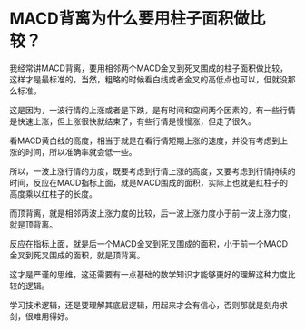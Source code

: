 # MACD背离为什么要用柱子面积做比较？
[url]: (https://t.zsxq.com/UNFybyv)

我经常讲MACD背离，要用相邻两个MACD金叉到死叉围成的柱子面积做比较，这样才是最标准的，当然，粗略的时候看白线或者金叉的高低点也可以，但就没那么标准。

这是因为，一波行情的上涨或者是下跌，是有时间和空间两个因素的，有一些行情是快速上涨，但上涨很快就结束了，有些行情是慢慢涨，但走了很久。

看MACD黄白线的高度，相当于就是在看行情短期上涨的速度，并没有考虑到上涨的时间，所以准确率就会低一些。

所以，一波上涨行情的力度，既要考虑到行情上涨的高度，又要考虑到行情持续的时间，反应在MACD指标上面，就是MACD围成的面积，实际上也就是红柱子的高度乘以红柱子的长度。

而顶背离，就是相邻两波上涨力度的比较，后一波上涨力度小于前一波上涨力度，就是顶背离。

反应在指标上面，就是后一个MACD金叉到死叉围成的面积，小于前一个MACD金叉到死叉围成的面积，就是顶背离。

这才是严谨的思维，这还需要有一点基础的数学知识才能够更好的理解这种力度比较的逻辑。

学习技术逻辑，还是要理解其底层逻辑，用起来才会有信心，否则那就是刻舟求剑，很难用得好。